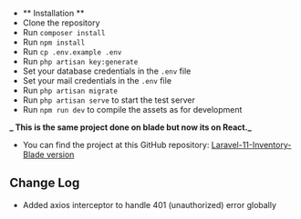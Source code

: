 -   ** Installation **
-   Clone the repository
-   Run `composer install`
-   Run `npm install`
-   Run `cp .env.example .env`
-   Run `php artisan key:generate`
-   Set your database credentials in the `.env` file
-   Set your mail credentials in the `.env` file
-   Run `php artisan migrate`
-   Run `php artisan serve` to start the test server
-   Run `npm run dev` to compile the assets as for development

**_ This is the same project done on blade but now its on React._**

-   You can find the project at this GitHub repository: [Laravel-11-Inventory- Blade version](https://github.com/mabdusshakur/Laravel-11-Inventory)

## Change Log

-   Added axios interceptor to handle 401 (unauthorized) error globally
